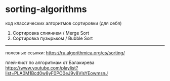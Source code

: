 # sorting-algorithms
код классических алгоритмов сортировки (для себя)
1. Сортировка слиянием / Merge Sort
2. Сортировка пузырьком / Bubble Sort



_________________
полезные ссылки:
https://ru.algorithmica.org/cs/sorting/

плей-лист по алгоритмам от Балакирева https://www.youtube.com/playlist?list=PLA0M1Bcd0w8yF0PO0eJ9v8VlsYEowmsnJ
